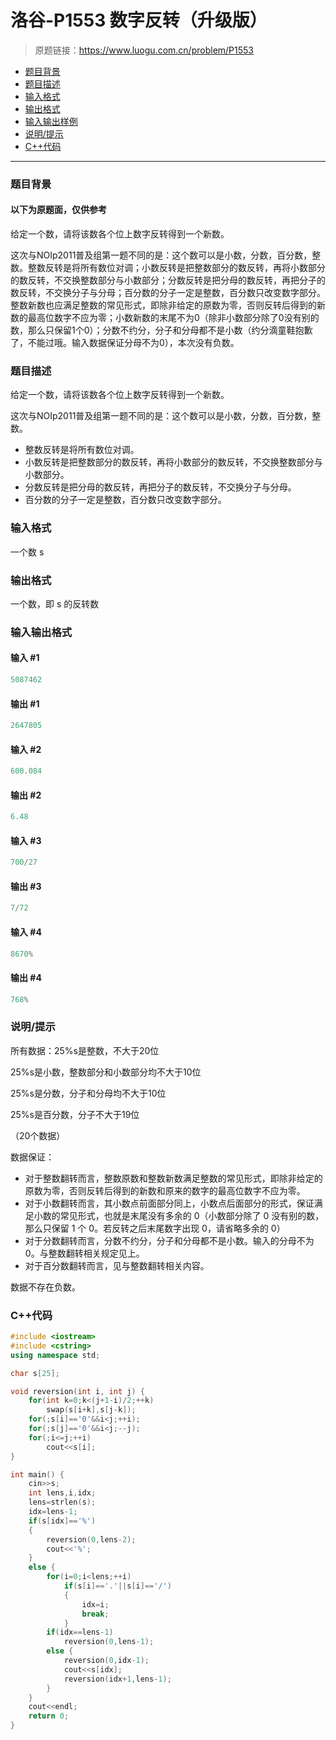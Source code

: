 # 洛谷-P1553 数字反转（升级版）

> 原题链接：https://www.luogu.com.cn/problem/P1553

- [题目背景](#题目背景)
- [题目描述](#题目描述)
- [输入格式](#输入格式)
- [输出格式](#输出格式)
- [输入输出样例](#输入输出样例)
- [说明/提示](#说明/提示)
- [C++代码](#C++代码)

---

### <a name="题目背景">题目背景</a>

#### 以下为原题面，仅供参考

给定一个数，请将该数各个位上数字反转得到一个新数。

这次与NOIp2011普及组第一题不同的是：这个数可以是小数，分数，百分数，整数。整数反转是将所有数位对调；小数反转是把整数部分的数反转，再将小数部分的数反转，不交换整数部分与小数部分；分数反转是把分母的数反转，再把分子的数反转，不交换分子与分母；百分数的分子一定是整数，百分数只改变数字部分。整数新数也应满足整数的常见形式，即除非给定的原数为零，否则反转后得到的新数的最高位数字不应为零；小数新数的末尾不为0（除非小数部分除了0没有别的数，那么只保留1个0）；分数不约分，分子和分母都不是小数（约分滴童鞋抱歉了，不能过哦。输入数据保证分母不为0），本次没有负数。

### <a name="题目描述">题目描述</a>

给定一个数，请将该数各个位上数字反转得到一个新数。

这次与NOIp2011普及组第一题不同的是：这个数可以是小数，分数，百分数，整数。

- 整数反转是将所有数位对调。
- 小数反转是把整数部分的数反转，再将小数部分的数反转，不交换整数部分与小数部分。
- 分数反转是把分母的数反转，再把分子的数反转，不交换分子与分母。
- 百分数的分子一定是整数，百分数只改变数字部分。

### <a name="输入格式">输入格式</a>

一个数 s

### <a name="输出格式">输出格式</a>

一个数，即 s 的反转数

### <a name="输入输出格式">输入输出格式</a>

#### 输入 #1

```c++
5087462
```

#### 输出 #1

```c++
2647805
```

#### 输入 #2

```c++
600.084
```

#### 输出 #2

```c++
6.48
```

#### 输入 #3

```c++
700/27
```

#### 输出 #3

```c++
7/72
```

#### 输入 #4

```c++
8670%
```

#### 输出 #4

```c++
768%
```

### <a name="说明/提示">说明/提示</a>

所有数据：25%s是整数，不大于20位

25%s是小数，整数部分和小数部分均不大于10位

25%s是分数，分子和分母均不大于10位

25%s是百分数，分子不大于19位

（20个数据）

数据保证：

- 对于整数翻转而言，整数原数和整数新数满足整数的常见形式，即除非给定的原数为零，否则反转后得到的新数和原来的数字的最高位数字不应为零。
- 对于小数翻转而言，其小数点前面部分同上，小数点后面部分的形式，保证满足小数的常见形式，也就是末尾没有多余的 0（小数部分除了 0 没有别的数，那么只保留 1 个 0。若反转之后末尾数字出现 0，请省略多余的 0）
- 对于分数翻转而言，分数不约分，分子和分母都不是小数。输入的分母不为0。与整数翻转相关规定见上。
- 对于百分数翻转而言，见与整数翻转相关内容。

数据不存在负数。

### <a name="C++代码">C++代码</a>

```c++
#include <iostream>
#include <cstring>
using namespace std;

char s[25];

void reversion(int i, int j) {
    for(int k=0;k<(j+1-i)/2;++k)
        swap(s[i+k],s[j-k]);
    for(;s[i]=='0'&&i<j;++i);
    for(;s[j]=='0'&&i<j;--j);
    for(;i<=j;++i)
        cout<<s[i];
}

int main() {
    cin>>s;
    int lens,i,idx;
    lens=strlen(s);
    idx=lens-1;
    if(s[idx]=='%')
    {
        reversion(0,lens-2);
        cout<<'%';
    }
    else {
        for(i=0;i<lens;++i)
            if(s[i]=='.'||s[i]=='/')
            {
                idx=i;
                break;
            }
        if(idx==lens-1)
            reversion(0,lens-1);
        else {
            reversion(0,idx-1);
            cout<<s[idx];
            reversion(idx+1,lens-1);
        }
    }
    cout<<endl;
    return 0;
}
```
